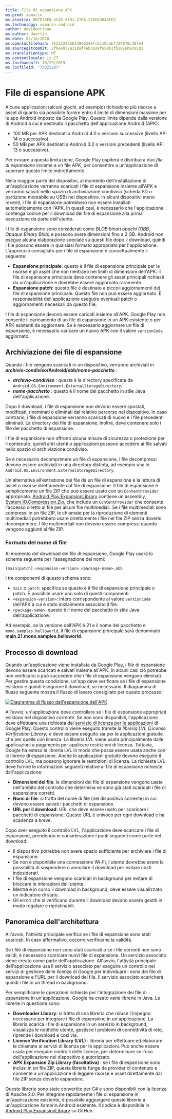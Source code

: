 ```yaml
---
title: File di espansione APK
ms.prod: xamarin
ms.assetid: DB7E38E8-3C4E-5191-27EA-22DE63044FE2
ms.technology: xamarin-android
author: davidortinau
ms.author: daortin
ms.date: 02/16/2018
ms.openlocfilehash: 712322435614966348fc5c10cabf724870c307e4
ms.sourcegitcommit: 2fbe4932a319af4ebc829f65eb1fb1816ba305d3
ms.translationtype: HT
ms.contentlocale: it-IT
ms.lasthandoff: 10/29/2019
ms.locfileid: "73021287"
---
```

# <a name="apk-expansion-files"></a>File di espansione APK

Alcune applicazioni (alcuni giochi, ad esempio) richiedono più risorse e asset di quanto sia possibile fornire entro il limite di dimensioni massime per le app Android imposto da Google Play. Questo limite dipende dalla versione di Android a cui è destinato il pacchetto dell'applicazione Android (APK):

- 100 MB per APK destinati a Android 4.0 o versioni successive (livello API 14 o successivo).
- 50 MB per APK destinati a Android 3.2 o versioni precedenti (livello API 13 o successivo).

Per ovviare a questa limitazione, Google Play ospiterà e distribuirà due *file di espansione* insieme a un file APK, per consentire a un'applicazione di superare questo limite indirettamente. 

Nella maggior parte dei dispositivi, al momento dell'installazione di un'applicazione verranno scaricati i file di espansione insieme all'APK e verranno salvati nello spazio di archiviazione condiviso (scheda SD o partizione montabile su USB) nel dispositivo. In alcuni dispositivi meno recenti, i file di espansione potrebbero non essere installati automaticamente con l'APK. In questi casi, è necessario che l'applicazione contenga codice per il download dei file di espansione alla prima esecuzione da parte dell'utente.

I file di espansione sono considerati come *BLOB binari opachi (OBB, Opaque Binary Blob)* e possono avere dimensioni fino a 2 GB. Android non esegue alcuna elaborazione speciale su questi file dopo il download, quindi i file possono essere in qualsiasi formato appropriato per l'applicazione. L'approccio consigliato per i file di espansione è concettualmente il seguente:

- **Espansione principale**: questo è il file di espansione principale per le risorse e gli asset che non rientrano nei limiti di dimensioni dell'APK. Il file di espansione principale deve contenere gli asset principali richiesti da un'applicazione e dovrebbe essere aggiornato raramente.
- **Espansione patch**: questo file è destinato a piccoli aggiornamenti del file di espansione principale. Questo file non può essere aggiornato. È responsabilità dell'applicazione eseguire eventuali patch o aggiornamenti necessari da questo file.

I file di espansione devono essere caricati insieme all'APK.
Google Play non consente il caricamento di un file di espansione in un APK esistente o per APK esistenti da aggiornare. Se è necessario aggiornare un file di espansione, è necessario caricare un nuovo APK con il valore `versionCode` aggiornato.

## <a name="expansion-file-storage"></a>Archiviazione dei file di espansione

Quando i file vengono scaricati in un dispositivo, verranno archiviati in **_archivio-condiviso_/Android/obb/_nome-pacchetto_** :

- **_archivio-condiviso_** : questa è la directory specificata da `Android.OS.Environment.ExternalStorageDirectory`.
- **_nome-pacchetto_** : questo è il nome del pacchetto in stile Java dell'applicazione.

Dopo il download, i file di espansione non devono essere spostati, modificati, rinominati o eliminati dal relativo percorso nel dispositivo. In caso contrario, i file di espansione verranno scaricati di nuovo e i file precedenti eliminati. La directory dei file di espansione, inoltre, deve contenere solo i file del pacchetto di espansione.

I file di espansione non offrono alcuna misura di sicurezza o protezione per il contenuto, quindi altri utenti o applicazioni possono accedere ai file salvati nello spazio di archiviazione condiviso.

Se è necessario decomprimere un file di espansione, i file decompressi devono essere archiviati in una directory distinta, ad esempio una in `Android.OS.Environment.ExternalStorageDirectory`.

Un'alternativa all'estrazione dei file da un file di espansione è la lettura di asset o risorse direttamente dal file di espansione. Il file di espansione è semplicemente un file ZIP che può essere usato con un `ContentProvider` appropriato. [Android.Play.ExpansionLibrary](https://github.com/mattleibow/Android.Play.ExpansionLibrary) contiene un assembly, [System.IO.Compression.Zip](https://github.com/mattleibow/Android.Play.ExpansionLibrary/tree/master/System.IO.Compression.Zip), che include un `ContentProvider` che consente l'accesso diretto ai file per alcuni file multimediali. Se i file multimediali sono compressi in un file ZIP, le chiamate per la riproduzione di elementi multimediali potrebbero usare direttamente i file nel file ZIP senza doverlo decomprimere. I file multimediali non devono essere compressi quando vengono aggiunti al file ZIP. 

### <a name="filename-format"></a>Formato del nome di file

Al momento del download dei file di espansione, Google Play userà lo schema seguente per l'assegnazione dei nomi:

```
[main|patch].<expansion-version>.<package-name>.obb
```

I tre componenti di questo schema sono:

- `main` o `patch`: specifica se questo è il file di espansione principale o patch. È possibile usare uno solo di questi componenti.
- `<expansion-version>`: intero corrispondente al valore `versionCode` dell'APK a cui è stato inizialmente associato il file.
- `<package-name>`: questo è il nome del pacchetto in stile Java dell'applicazione.

Ad esempio, se la versione dell'APK è 21 e il nome del pacchetto è `mono.samples.helloworld`, il file di espansione principale sarà denominato **main.21.mono.samples.helloworld**.

## <a name="download-process"></a>Processo di download

Quando un'applicazione viene installata da Google Play, i file di espansione devono essere scaricati e salvati insieme all'APK. In alcuni casi ciò potrebbe non verificarsi o può succedere che i file di espansione vengano eliminati. Per gestire questa condizione, un'app deve verificare se i file di espansione esistono e quindi eseguirne il download, se necessario. Il diagramma di flusso seguente mostra il flusso di lavoro consigliato per questo processo:

[![Diagramma di flusso dell'espansione dell'APK](apk-expansion-files-images/apkexpansion.png)](apk-expansion-files-images/apkexpansion.png#lightbox)

All'avvio, un'applicazione deve controllare se i file di espansione appropriati esistono nel dispositivo corrente. Se non sono disponibili, l'applicazione deve effettuare una richiesta dal [servizio di licenza per le applicazioni](https://developer.android.com/google/play/licensing/index.html) di Google Play. Questo controllo viene eseguito tramite la *libreria LVL (License Verification Library)* e deve essere eseguito sia per le applicazioni gratuite che per quelle con licenza. La libreria LVL viene usata principalmente dalle applicazioni a pagamento per applicare restrizioni di licenza. Tuttavia, Google ha esteso la libreria LVL in modo che possa essere usata anche con le librerie di espansione. Anche le applicazioni gratuite devono eseguire il controllo LVL, ma possono ignorare le restrizioni di licenza. La richiesta LVL deve fornire le informazioni seguenti relative ai file di espansione richieste dall'applicazione: 

- **Dimensioni del file**: le dimensioni dei file di espansione vengono usate nell'ambito del controllo che determina se sono già stati scaricati i file di espansione corretti.
- **Nomi di file**: si tratta del nome di file (nel dispositivo corrente) in cui devono essere salvati i pacchetti di espansione.
- **URL per il download**: URL che deve essere usato per scaricare i pacchetti di espansione. Questo URL è univoco per ogni download e ha scadenza a breve.

Dopo aver eseguito il controllo LVL, l'applicazione deve scaricare i file di espansione, prendendo in considerazione i punti seguenti come parte del download:

- Il dispositivo potrebbe non avere spazio sufficiente per archiviare i file di espansione.
- Se non è disponibile una connessione Wi-Fi, l'utente dovrebbe avere la possibilità di sospendere o annullare il download per evitare costi indesiderati.
- I file di espansione vengono scaricati in background per evitare di bloccare le interazioni dell'utente.
- Mentre è in corso il download in background, deve essere visualizzato un indicatore di stato.
- Gli errori che si verificano durante il download devono essere gestiti in modo regolare e ripristinabili.

## <a name="architectural-overview"></a>Panoramica dell'architettura

All'avvio, l'attività principale verifica se i file di espansione sono stati scaricati. In caso affermativo, occorre verificarne la validità.

Se i file di espansione non sono stati scaricati o se i file correnti non sono validi, è necessario scaricare nuovi file di espansione. Un servizio associato viene creato come parte dell'applicazione. All'avvio, l'attività principale dell'applicazione usa il servizio associato per eseguire un controllo nei servizi di gestione delle licenze di Google per individuare i nomi dei file di espansione e l'URL per il download dei file. Il servizio associato scaricherà quindi i file in un thread in background.

Per semplificare le operazioni richieste per l'integrazione dei file di espansione in un'applicazione, Google ha creato varie librerie in Java. Le librerie in questione sono:

- **Downloader Library**: si tratta di una libreria che riduce l'impegno necessario per integrare i file di espansione in un'applicazione. La libreria scarica i file di espansione in un servizio in background, visualizza le notifiche utente, gestisce i problemi di connettività di rete, riprende i download e così via.
- **License Verification Library (LVL)** : libreria per effettuare ed elaborare le chiamate ai servizi di licenza per le applicazioni. Può anche essere usata per eseguire controlli delle licenze, per determinare se l'uso dell'applicazione nel dispositivo è autorizzato.
- **APK Expansion Zip Library (facoltativa)** : se i file di espansione sono inclusi in un file ZIP, questa libreria funge da provider di contenuto e consente a un'applicazione di leggere risorse e asset direttamente dal file ZIP senza doverlo espandere.

Queste librerie sono state convertite per C# e sono disponibili con la licenza di Apache 2.0. Per integrare rapidamente i file di espansione in un'applicazione esistente, è possibile aggiungere queste librerie a un'applicazione Xamarin.Android esistente. Il codice è disponibile in [Android.Play.ExpansionLibrary](https://github.com/mattleibow/Android.Play.ExpansionLibrary) su GitHub.
